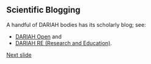 ## Scientific Blogging

A handful of DARIAH bodies has its scholarly blog; see:
- [DARIAH Open](https://dariahopen.hypotheses.org/) and
- [DARIAH RE (Research and Education)](https://dariahre.hypotheses.org/).

[Next slide](09.md)
